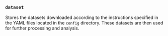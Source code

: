 ### `dataset`
Stores the datasets downloaded according to the instructions specified in the YAML files located in the `config` directory. These datasets are then used for further processing and analysis.